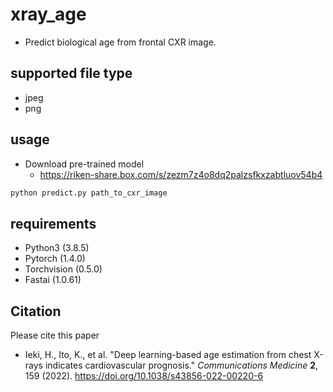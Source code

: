 # xray_age
- Predict biological age from frontal CXR image.

## supported file type
- jpeg
- png

## usage
- Download pre-trained model
  - https://riken-share.box.com/s/zezm7z4o8dq2palzsfkxzabtluov54b4

```python
python predict.py path_to_cxr_image
```
## requirements
- Python3 (3.8.5)
- Pytorch (1.4.0)
- Torchvision (0.5.0)
- Fastai (1.0.61)

## Citation
Please cite this paper

- Ieki, H., Ito, K., et al. "Deep learning-based age estimation from chest X-rays indicates cardiovascular prognosis." *Communications Medicine* **2**, 159 (2022). https://doi.org/10.1038/s43856-022-00220-6
